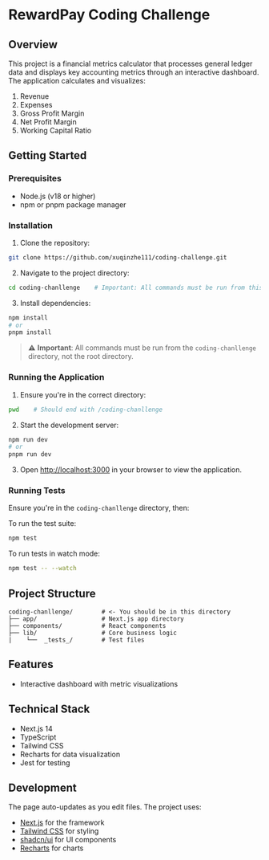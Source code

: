 # RewardPay Coding Challenge

## Overview

This project is a financial metrics calculator that processes general ledger data and displays key accounting metrics through an interactive dashboard. The application calculates and visualizes:

1. Revenue
2. Expenses
3. Gross Profit Margin
4. Net Profit Margin
5. Working Capital Ratio

## Getting Started

### Prerequisites

- Node.js (v18 or higher)
- npm or pnpm package manager

### Installation

1. Clone the repository:

```bash
git clone https://github.com/xuqinzhe111/coding-challenge.git
```

2. Navigate to the project directory:

```bash
cd coding-chanllenge    # Important: All commands must be run from this directory
```

3. Install dependencies:

```bash
npm install
# or
pnpm install
```

> ⚠️ **Important**: All commands must be run from the `coding-chanllenge` directory, not the root directory.

### Running the Application

1. Ensure you're in the correct directory:

```bash
pwd    # Should end with /coding-chanllenge
```

2. Start the development server:

```bash
npm run dev
# or
pnpm run dev
```

3. Open [http://localhost:3000](http://localhost:3000) in your browser to view the application.

### Running Tests

Ensure you're in the `coding-chanllenge` directory, then:

To run the test suite:

```bash
npm test
```

To run tests in watch mode:

```bash
npm test -- --watch
```

## Project Structure

```
coding-chanllenge/        # <- You should be in this directory
├── app/                  # Next.js app directory
├── components/           # React components
├── lib/                  # Core business logic
|    └──  _tests_/        # Test files
```

## Features

- Interactive dashboard with metric visualizations

## Technical Stack

- Next.js 14
- TypeScript
- Tailwind CSS
- Recharts for data visualization
- Jest for testing

## Development

The page auto-updates as you edit files. The project uses:
- [Next.js](https://nextjs.org/) for the framework
- [Tailwind CSS](https://tailwindcss.com/) for styling
- [shadcn/ui](https://ui.shadcn.com/) for UI components
- [Recharts](https://recharts.org/) for charts












